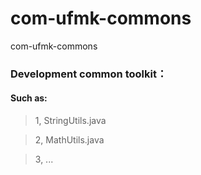 # com-ufmk-commons
  com-ufmk-commons

### Development common toolkit：
#### Such as:

 > 1, StringUtils.java

 > 2, MathUtils.java

 > 3, ...

